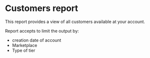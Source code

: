 # Customers report

This report provides a view of all customers available at your account.

Report accepts to limit the output by:

* creation date of account
* Marketplace
* Type of tier
